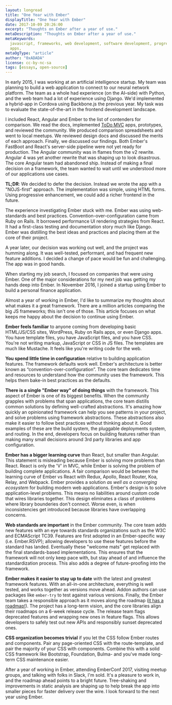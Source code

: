 ```yaml
---
layout: longread
title: "One Year with Ember"
displayTitle: "One Year with Ember"
date: 2017-10-09 20:26:00
excerpt: "Thoughts on Ember after a year of use."
metaDescription: "Thoughts on Ember after a year of use."
metaKeywords:
  javascript, frameworks, web development, software development, progressive web
  apps,
metaOgType: "article"
author: "0xADADA"
license: cc-by-nc-sa
tags: [essays, open-source]
---
```


In early 2015, I was working at an artificial intelligence startup. My team was
planning to build a web application to connect to our neural network platform.
The team as a whole had experience (on the AI–side) with Python, and the web
team had a lot of experience using Django. We'd implemented a hybrid-app in
Cordova using Backbone.js the previous year. My task was to evaluate the
state-of-the-art in the frontend development landscape.

I included React, Angular and Ember to the list of contenders for comparison. We
read the docs, implemented [ToDo MVC](http://todomvc.com/) apps, prototypes, and
reviewed the community. We produced comparison spreadsheets and went to local
meetups. We reviewed design docs and discussed the merits of each approach.
Finally, we discussed our findings. Both Ember's FastBoot and React's
server-side pipeline were not yet ready for production. The Angular community
was in flames from the v2 rewrite. Angular 4 was yet another rewrite that was
shaping up to look disastrous. The core Angular team had abandoned ship. Instead
of making a final decision on a framework, the team wanted to wait until we
understood more of our applications use cases.

**TL;DR**: We decided to defer the decision. Instead we wrote the app with a
"NOJS-first" approach. The implementation was simple, using HTML forms. Using
progressive enhancement, we could add a richer frontend in the future.

The experience investigating Ember stuck with me. Ember was using web-standards
and best practices. Convention-over-configuration came from Ruby on Rails. It
borrowed performance UI rendering strategies from React. It had a first-class
testing and documentation story much like Django. Ember was distilling the best
ideas and practices and placing them at the core of their project.

A year later, our decision was working out well, and the project was humming
along. It was well-tested, performant, and had frequent new feature additions. I
decided a change of pace would be fun and challenging. The app was in good
hands.

When starting my job search, I focused on companies that were using Ember. One
of the major considerations for my next job was getting my hands deep into
Ember. In November 2016, I joined a startup using Ember to build a personal
finance application.

Almost a year of working in Ember, I'd like to summarize my thoughts about what
makes it a great framework. There are a million articles comparing the big JS
frameworks; this isn't one of those. This article focuses on what keeps me happy
about the decision to continue using Ember.

**Ember feels familiar** to anyone coming from developing basic HTML/JS/CSS
sites, WordPress, Ruby on Rails apps, or even Django apps. You have template
files, you have JavaScript files, and you have CSS. You're not writing markup,
JavaScript or CSS in JS files. The templates are much like Mustache. It feels
like you're writing code for the web.

**You spend little time in configuration** relative to building application
features. The framework defaults work well. Ember's architecture is better known
as “convention-over-configuration”. The core team dedicates time and resources
to understand how the community uses the framework. This helps them bake-in best
practices as the defaults.

**There is a single "Ember way" of doing things** with the framework. This
aspect of Ember is one of its biggest benefits. When the community grapples with
problems that span applications, the core team distills common solutions by
defining well-crafted abstractions. It's amazing how quickly an opinionated
framework can help you see patterns in your project, and solve problems using
framework abstractions. These abstractions also make it easier to follow best
practices without thinking about it. Good examples of these are the build
system, the pluggable deployments system, and routing. In the end, developers
focus on building features rather than making many small decisions around 3rd
party libraries and app configuration.

**Ember has a bigger learning curve** than React, but smaller than Angular. This
statement is misleading because Ember is solving more problems than React. React
is only the 'V' in MVC, while Ember is solving the problem of building complete
applications. A fair comparison would be between the learning curve of Ember vs
React with Redux, Apollo, React Router, Koa, Relay, and Webpack. Ember provides
a solution _as well as a converging ecosystem_ for building modern web
applications. Ember's design is to solve application-level problems. This means
no liabilities around custom code that wires libraries together. This design
eliminates a class of problems where library bounderies don't connect. Worse
even, is when inconsistencies get introduced because libraries have overlapping
concerns.

**Web standards are important** in the Ember community. The core team adds new
features with an eye towards standards organizations such as the W3C and
ECMAScript TC39. Features are first adopted in an Ember-specific way (i.e.
Ember.RSVP); allowing developers to use these features before the standard has
landed. Eventually these "welcome mats" get replaced with the final
standards-based implementations. This ensures that the framework will not only
keep pace with, but stay ahead of and influence the standardization process.
This also adds a degree of future-proofing into the framework.

**Ember makes it easier to stay up to date** with the latest and greatest
framework features. With an all-in-one architecture, everything is well tested,
and works together as versions move ahead. Addon authors can use packages like
`ember-try` to test against various versions. Finally, the Ember team takes a
responsible approach as it moves along the roadmap
([it has a roadmap!](https://emberjs.com/statusboard)). The project has a
long-term vision, and the core libraries align their roadmaps on a 6-week
release cycle. The release team flags deprecated features and wrapping new ones
in feature flags. This allows developers to safely test out new APIs and
responsibly sunset deprecated ones.

**CSS organization becomes trivial** if you let the CSS follow Ember routes and
components. Pair any page-oriented CSS with the route-template, and pair the
majority of your CSS with components. Combine this with a solid CSS framework
like Bootstrap, Foundation, Bulma- and you've made long-term CSS maintenance
easier.

After a year of working in Ember, attending EmberConf 2017, visiting meetup
groups, and talking with folks in Slack, I'm sold. It's a pleasure to work in,
and the roadmap ahead points to a bright future. Tree-shaking and improvements
in static analysis are shaping up to help break the app into smaller pieces for
faster delivery over the wire. I look forward to the next year using Ember.
